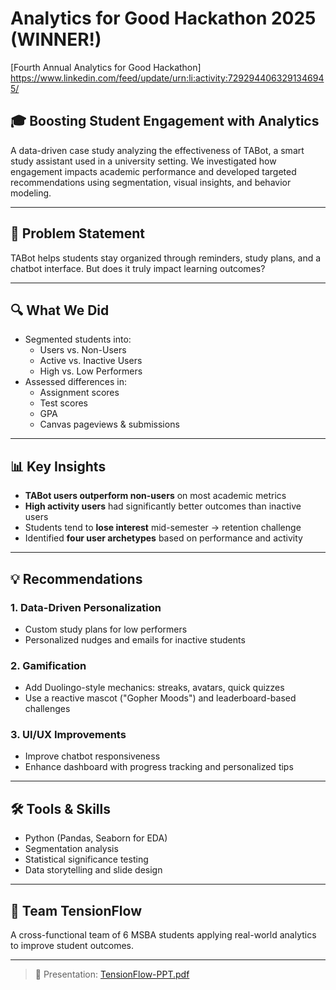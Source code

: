 # Analytics for Good Hackathon 2025 (WINNER!)
[Fourth Annual Analytics for Good Hackathon] https://www.linkedin.com/feed/update/urn:li:activity:7292944063291346945/


## 🎓 Boosting Student Engagement with Analytics

A data-driven case study analyzing the effectiveness of TABot, a smart study assistant used in a university setting. We investigated how engagement impacts academic performance and developed targeted recommendations using segmentation, visual insights, and behavior modeling.

---

## 🚀 Problem Statement

TABot helps students stay organized through reminders, study plans, and a chatbot interface. But does it truly impact learning outcomes?

---

## 🔍 What We Did

- Segmented students into:
  - Users vs. Non-Users
  - Active vs. Inactive Users
  - High vs. Low Performers
- Assessed differences in:
  - Assignment scores
  - Test scores
  - GPA
  - Canvas pageviews & submissions

---

## 📊 Key Insights

- **TABot users outperform non-users** on most academic metrics
- **High activity users** had significantly better outcomes than inactive users
- Students tend to **lose interest** mid-semester → retention challenge
- Identified **four user archetypes** based on performance and activity

---

## 💡 Recommendations

### 1. Data-Driven Personalization
- Custom study plans for low performers
- Personalized nudges and emails for inactive students

### 2. Gamification
- Add Duolingo-style mechanics: streaks, avatars, quick quizzes
- Use a reactive mascot ("Gopher Moods") and leaderboard-based challenges

### 3. UI/UX Improvements
- Improve chatbot responsiveness
- Enhance dashboard with progress tracking and personalized tips

---

## 🛠️ Tools & Skills

- Python (Pandas, Seaborn for EDA)
- Segmentation analysis
- Statistical significance testing
- Data storytelling and slide design

---

## 👥 Team TensionFlow

A cross-functional team of 6 MSBA students applying real-world analytics to improve student outcomes.

---

> 📂 Presentation: [TensionFlow-PPT.pdf](./TensionFlow-PPT.pdf)
